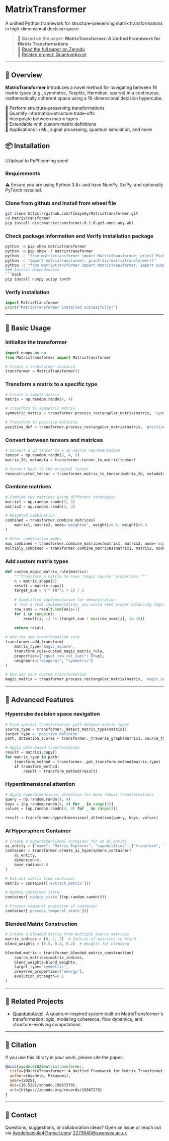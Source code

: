 <!-- filepath: c:\Users\ayode\ConstantA\matrixTransfomer\README.md -->
# MatrixTransformer

A unified Python framework for structure-preserving matrix transformations in high-dimensional decision space.

> 📘 Based on the paper: **MatrixTransformer: A Unified Framework for Matrix Transformations**  
> 🔗 [Read the full paper on Zenodo](https://zenodo.org/records/15867279)  
> 🧠 [Related project: QuantumAccel](https://github.com/fikayoAy/quantum_accel)

---

## 🧩 Overview

**MatrixTransformer** introduces a novel method for navigating between 16 matrix types (e.g., symmetric, Toeplitz, Hermitian, sparse) in a continuous, mathematically coherent space using a 16-dimensional decision hypercube.

🔹 Perform structure-preserving transformations  
🔹 Quantify information-structure trade-offs  
🔹 Interpolate between matrix types  
🔹 Extendable with custom matrix definitions  
🔹 Applications in ML, signal processing, quantum simulation, and more

## 📦 Installation
UUpload to PyPI coming soon!
### Requirements
⚠️ Ensure you are using Python 3.8+ and have NumPy, SciPy, and optionally PyTorch installed.

### Clone from github and Install from wheel file
```bash
git clone https://github.com/fikayoAy/MatrixTransformer.git
cd MatrixTransformer
pip install dist/matrixtransformer-0.1.0-py3-none-any.whl
```
### Check package information and Verify installation package
```bash
python -m pip show matrixtransformer
python -m pip show -f matrixtransformer
python -c "from matrixtransformer import MatrixTransformer; print('Package imported successfully!')"
python -c "import matrixtransformer; print(dir(matrixtransformer))"
python -c "from matrixtransformer import MatrixTransformer; import numpy as np; mt = MatrixTransformer(); print('MatrixTransformer created successfully:', type(mt))"
### Install dependencies
```bash
pip install numpy scipy torch
```


### Verify installation
```python
import MatrixTransformer
print("MatrixTransformer installed successfully!")
```

---

## 🔧 Basic Usage

### Initialize the transformer

```python
import numpy as np
from MatrixTransformer import MatrixTransformer

# Create a transformer instance
transformer = MatrixTransformer()
```

### Transform a matrix to a specific type

```python
# Create a sample matrix
matrix = np.random.randn(4, 4)

# Transform to symmetric matrix
symmetric_matrix = transformer.process_rectangular_matrix(matrix, 'symmetric')

# Transform to positive definite
positive_def = transformer.process_rectangular_matrix(matrix, 'positive_definite')
```

### Convert between tensors and matrices

```python
# Convert a 3D tensor to a 2D matrix representation
tensor = np.random.randn(3, 4, 5)
matrix_2d, metadata = transformer.tensor_to_matrix(tensor)

# Convert back to the original tensor
reconstructed_tensor = transformer.matrix_to_tensor(matrix_2d, metadata)
```

### Combine matrices

```python
# Combine two matrices using different strategies
matrix1 = np.random.randn(3, 3)
matrix2 = np.random.randn(3, 3)

# Weighted combination
combined = transformer.combine_matrices(
    matrix1, matrix2, mode='weighted', weight1=0.6, weight2=0.4
)

# Other combination modes
max_combined = transformer.combine_matrices(matrix1, matrix2, mode='max')
multiply_combined = transformer.combine_matrices(matrix1, matrix2, mode='multiply')
```

### Add custom matrix types

```python
def custom_magic_matrix_rule(matrix):
    """Transform a matrix to have 'magic square' properties."""
    n = matrix.shape[0]
    result = matrix.copy()
    target_sum = n * (n**2 + 1) / 2
    
    # Simplified implementation for demonstration
    # (For a real implementation, you would need proper balancing logic)
    row_sums = result.sum(axis=1)
    for i in range(n):
        result[i, :] *= (target_sum / max(row_sums[i], 1e-10))
    
    return result

# Add the new transformation rule
transformer.add_transform(
    matrix_type="magic_square",
    transform_rule=custom_magic_matrix_rule,
    properties={"equal_row_col_sums": True},
    neighbors=["diagonal", "symmetric"]
)

# Now use your custom transformation
magic_matrix = transformer.process_rectangular_matrix(matrix, 'magic_square')
```

---

## 🎯 Advanced Features

### Hypercube decision space navigation

```python
# Find optimal transformation path between matrix types
source_type = transformer._detect_matrix_type(matrix1)
target_type = 'positive_definite'
path, attention_scores = transformer._traverse_graph(matrix1, source_type=source_type)

# Apply path-based transformation
result = matrix1.copy()
for matrix_type in path:
    transform_method = transformer._get_transform_method(matrix_type)
    if transform_method:
        result = transform_method(result)
```

### Hyperdimensional attention

```python
# Apply hyperdimensional attention for more robust transformations
query = np.random.randn(4, 4)
keys = [np.random.randn(4, 4) for _ in range(3)]
values = [np.random.randn(4, 4) for _ in range(3)]

result = transformer.hyperdimensional_attention(query, keys, values)
```

### AI Hypersphere Container

```python
# Create a hyperdimensional container for an AI entity
ai_entity = {"name": "Matrix Explorer", "capabilities": ["transform", "analyze"]}
container = transformer.create_ai_hypersphere_container(
    ai_entity, 
    dimension=8,
    base_radius=1.0
)

# Extract matrix from container
matrix = container['extract_matrix']()

# Update container state
container['update_state'](np.random.randn(8))

# Process temporal evolution of container
container['process_temporal_state']()
```

### Blended Matrix Construction

```python
# Create a blended matrix from multiple source matrices
matrix_indices = [0, 1, 2]  # Indices of matrices to blend
blend_weights = [0.5, 0.3, 0.2]  # Weights for blending

blended_matrix = transformer.blended_matrix_construction(
    source_matrices=matrix_indices,
    blend_weights=blend_weights,
    target_type='symmetric',
    preserve_properties=['energy'],
    evolution_strength=0.1
)
```

---

## 🔁 Related Projects

- [QuantumAccel](https://github.com/fikayoAy/quantum_accel): A quantum-inspired system built on MatrixTransformer's transformation logic, modeling coherence, flow dynamics, and structure-evolving computations.

---

## 🧠 Citation

If you use this library in your work, please cite the paper:

```bibtex
@misc{ayodele2025matrixtransformer,
  title={MatrixTransformer: A Unified Framework for Matrix Transformations},
  author={Ayodele, Fikayomi},
  year={2025},
  doi={10.5281/zenodo.15867279},
  url={https://zenodo.org/records/15867279}
}
```

---

## 📩 Contact

Questions, suggestions, or collaboration ideas?
Open an issue or reach out via Ayodeleanjola4@gmail.com/ 2273640@swansea.ac.uk
